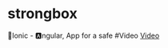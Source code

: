 # strongbox
📱Ionic - 🅰️ngular, App for a  safe 
#Video
[Video](https://mailita-my.sharepoint.com/:v:/g/personal/hmacias_aguascalientes_tecnm_mx/EcmmSSkTYaZKmq_7HMSLydUB61VX8w4MtlS3t-9n0FA1aQ?e=Uv0oy6)

